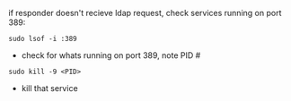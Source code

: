 if responder doesn't recieve ldap request, check services running on port 389:    
```    
sudo lsof -i :389    
```    
- check for whats running on port 389, note PID #    
```    
sudo kill -9 <PID>    
```    
- kill that service    
